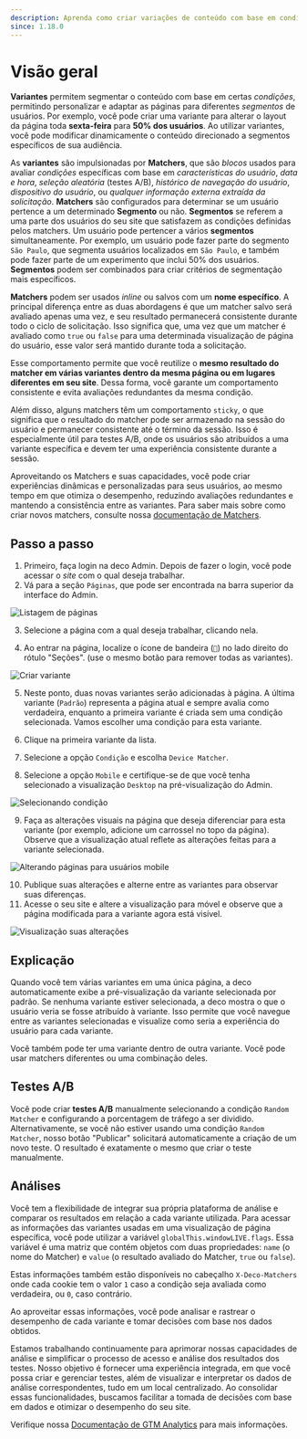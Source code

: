 ```yaml
---
description: Aprenda como criar variações de conteúdo com base em condições específicas
since: 1.18.0
---
```


# Visão geral

**Variantes** permitem segmentar o conteúdo com base em certas _condições_,
permitindo personalizar e adaptar as páginas para diferentes _segmentos_ de
usuários. Por exemplo, você pode criar uma variante para alterar o layout da
página toda **sexta-feira** para **50% dos usuários**. Ao utilizar variantes,
você pode modificar dinamicamente o conteúdo direcionado a segmentos específicos
de sua audiência.

As **variantes** são impulsionadas por **Matchers**, que são _blocos_ usados
para avaliar _condições_ específicas com base em _características do usuário_,
_data e hora_, _seleção aleatória_ (testes A/B), _histórico de navegação do
usuário_, _dispositivo do usuário_, ou _qualquer informação externa extraída da
solicitação_. **Matchers** são configurados para determinar se um usuário
pertence a um determinado **Segmento** ou não. **Segmentos** se referem a uma
parte dos usuários do seu site que satisfazem as condições definidas pelos
matchers. Um usuário pode pertencer a vários **segmentos** simultaneamente. Por
exemplo, um usuário pode fazer parte do segmento `São Paulo`, que segmenta
usuários localizados em `São Paulo`, e também pode fazer parte de um experimento
que inclui 50% dos usuários. **Segmentos** podem ser combinados para criar
critérios de segmentação mais específicos.

**Matchers** podem ser usados _inline_ ou salvos com um **nome específico**. A
principal diferença entre as duas abordagens é que um matcher salvo será
avaliado apenas uma vez, e seu resultado permanecerá consistente durante todo o
ciclo de solicitação. Isso significa que, uma vez que um matcher é avaliado como
`true` ou `false` para uma determinada visualização de página do usuário, esse
valor será mantido durante toda a solicitação.

Esse comportamento permite que você reutilize o **mesmo resultado do matcher em
várias variantes dentro da mesma página ou em lugares diferentes em seu site**.
Dessa forma, você garante um comportamento consistente e evita avaliações
redundantes da mesma condição.

Além disso, alguns matchers têm um comportamento `sticky`, o que significa que o
resultado do matcher pode ser armazenado na sessão do usuário e permanecer
consistente até o término da sessão. Isso é especialmente útil para testes A/B,
onde os usuários são atribuídos a uma variante específica e devem ter uma
experiência consistente durante a sessão.

Aproveitando os Matchers e suas capacidades, você pode criar experiências
dinâmicas e personalizadas para seus usuários, ao mesmo tempo em que otimiza o
desempenho, reduzindo avaliações redundantes e mantendo a consistência entre as
variantes. Para saber mais sobre como criar novos matchers, consulte nossa
[documentação de Matchers](/docs/pt/concepts/matcher).

## Passo a passo

1. Primeiro, faça login na deco Admin. Depois de fazer o login, você pode
   acessar o _site_ com o qual deseja trabalhar.
2. Vá para a seção `Páginas`, que pode ser encontrada na barra superior da
   interface do Admin.

![Listagem de páginas](https://github.com/deco-cx/apps/assets/882438/801edff7-7e6e-4606-8556-bcaf4a2bfec8)

3. Selecione a página com a qual deseja trabalhar, clicando nela.

4. Ao entrar na página, localize o ícone de bandeira (`🏴`) no lado direito do
   rótulo "Seções". (use o mesmo botão para remover todas as variantes).

![Criar variante](https://github.com/deco-cx/apps/assets/882438/1989b41d-d959-488b-b863-c7b697fa1754)

5. Neste ponto, duas novas variantes serão adicionadas à página. A última
   variante (`Padrão`) representa a página atual e sempre avalia como
   verdadeira, enquanto a primeira variante é criada sem uma condição
   selecionada. Vamos escolher uma condição para esta variante.

6. Clique na primeira variante da lista.
7. Selecione a opção `Condição` e escolha `Device Matcher`.
8. Selecione a opção `Mobile` e certifique-se de que você tenha selecionado a
   visualização `Desktop` na pré-visualização do Admin.

![Selecionando condição](https://github.com/deco-cx/apps/assets/882438/c096a2fd-a9e1-4aca-87a9-99da8ca2d9d0)

9. Faça as alterações visuais na página que deseja diferenciar para esta
   variante (por exemplo, adicione um carrossel no topo da página). Observe que
   a visualização atual reflete as alterações feitas para a variante
   selecionada.

![Alterando páginas para usuários mobile](https://github.com/deco-cx/apps/assets/882438/8f21d149-fd51-45e8-9d74-73c27fce1a56)

10. Publique suas alterações e alterne entre as variantes para observar suas
    diferenças.
11. Acesse o seu site e altere a visualização para móvel e observe que a página
    modificada para a variante agora está visível.

![Visualização suas alterações](https://github.com/deco-cx/apps/assets/882438/4e18d62b-fbaa-49e0-bf39-72d002a582f8)

## Explicação

Quando você tem várias variantes em uma única página, a deco automaticamente
exibe a pré-visualização da variante selecionada por padrão. Se nenhuma variante
estiver selecionada, a deco mostra o que o usuário veria se fosse atribuído à
variante. Isso permite que você navegue entre as variantes selecionadas e
visualize como seria a experiência do usuário para cada variante.

Você também pode ter uma variante dentro de outra variante. Você pode usar
matchers diferentes ou uma combinação deles.

## Testes A/B

Você pode criar **testes A/B** manualmente selecionando a condição
`Random Matcher` e configurando a porcentagem de tráfego a ser dividido.
Alternativamente, se você não estiver usando uma condição `Random Matcher`,
nosso botão "Publicar" solicitará automaticamente a criação de um novo teste. O
resultado é exatamente o mesmo que criar o teste manualmente.

## Análises

Você tem a flexibilidade de integrar sua própria plataforma de análise e
comparar os resultados em relação a cada variante utilizada. Para acessar as
informações das variantes usadas em uma visualização de página específica, você
pode utilizar a variável `globalThis.windowLIVE.flags`. Essa variável é uma
matriz que contém objetos com duas propriedades: `name` (o nome do Matcher) e
`value` (o resultado avaliado do Matcher, `true` ou `false`).

Estas informações também estão disponíveis no cabeçalho `X-Deco-Matchers` onde
cada cookie tem o valor `1` caso a condição seja avaliada como verdadeira, ou
`0`, caso contrário.

Ao aproveitar essas informações, você pode analisar e rastrear o desempenho de
cada variante e tomar decisões com base nos dados obtidos.

Estamos trabalhando continuamente para aprimorar nossas capacidades de análise e
simplificar o processo de acesso e análise dos resultados dos testes. Nosso
objetivo é fornecer uma experiência integrada, em que você possa criar e
gerenciar testes, além de visualizar e interpretar os dados de análise
correspondentes, tudo em um local centralizado. Ao consolidar essas
funcionalidades, buscamos facilitar a tomada de decisões com base em dados e
otimizar o desempenho do seu site.

Verifique nossa [Documentação de GTM Analytics](/docs/pt/composable-apis/gtm)
para mais informações.

